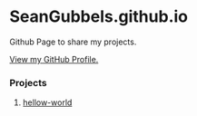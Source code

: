 # SeanGubbels.github.io
Github Page to share my projects.

[View my GitHub Profile.](https://SeanGubbels.github.io/)


### Projects
1. [hellow-world](https://github.com/SeanGubbels/hello-world#hello-world)
